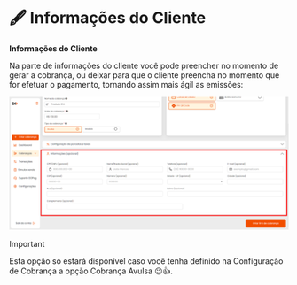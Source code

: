 # 🖋️ Informações do Cliente

**Informações do Cliente**

<p>Na parte de informações do cliente você pode preencher no momento de gerar a cobrança, ou deixar para que o cliente preencha no momento que for efetuar o pagamento, tornando assim mais ágil as emissões:</p>

![criar_cobranca_informacoes](/assets/prints/criar_cobranca_informacoes.png)

> [!IMPORTANT]
> Esta opção só estará disponível caso você tenha definido na Configuração de Cobrança a opção Cobrança Avulsa 😉👍.

